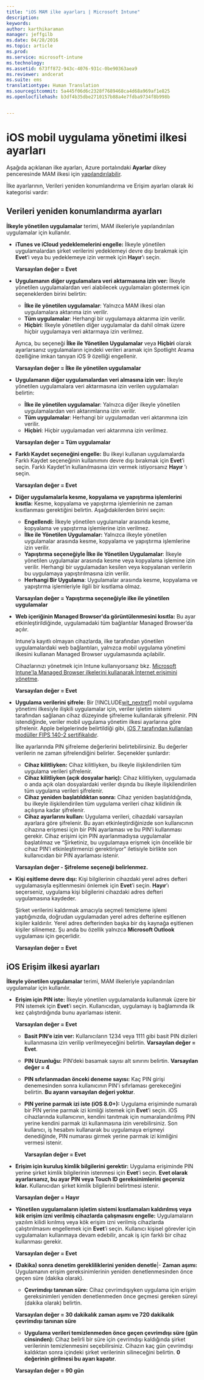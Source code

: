 ```yaml
---
title: "iOS MAM ilke ayarları | Microsoft Intune"
description: 
keywords: 
author: karthikaraman
manager: jeffgilb
ms.date: 04/28/2016
ms.topic: article
ms.prod: 
ms.service: microsoft-intune
ms.technology: 
ms.assetid: 673ff872-943c-4076-931c-0be90363aea9
ms.reviewer: andcerat
ms.suite: ems
translationtype: Human Translation
ms.sourcegitcommit: 5a445f06d6c2328f7689468ca4d68a969af1e825
ms.openlocfilehash: b3df4b35dbe2710157b88a4e7fdba9734f8b998b


---
```


#  iOS mobil uygulama yönetimi ilkesi ayarları
Aşağıda açıklanan ilke ayarları, Azure portalındaki **Ayarlar** dikey penceresinde MAM ilkesi için [yapılandırılabilir](create-and-deploy-mobile-app-management-policies-with-microsoft-intune.md).

İlke ayarlarının, Verileri yeniden konumlandırma ve Erişim ayarları olarak iki kategorisi vardır:

##  Verileri yeniden konumlandırma ayarları
**İlkeyle yönetilen uygulamalar** terimi, MAM ilkeleriyle yapılandırılan uygulamalar için kullanılır.

- **iTunes ve iCloud yedeklemelerini engelle:** İlkeyle yönetilen uygulamalardan şirket verilerini yedeklemeyi devre dışı bırakmak için **Evet**’i veya bu yedeklemeye izin vermek için **Hayır**’ı seçin.

  **Varsayılan değer = Evet**

- **Uygulamanın diğer uygulamalara veri aktarmasına izin ver:**   İlkeyle yönetilen uygulamalardan veri alabilecek uygulamaları göstermek için seçeneklerden birini belirtin:
  - **İlke ile yönetilen uygulamalar**: Yalnızca MAM ilkesi olan uygulamalara aktarıma izin verilir.
  - **Tüm uygulamalar**: Herhangi bir uygulamaya aktarıma izin verilir.
  - **Hiçbiri**: İlkeyle yönetilen diğer uygulamalar da dahil olmak üzere hiçbir uygulamaya veri aktarmaya izin verilmez.

  Ayrıca, bu seçeneği **İlke ile Yönetilen Uygulamalar** veya **Hiçbiri** olarak ayarlarsanız uygulamaların içindeki verileri aramak için Spotlight Arama özelliğine imkan tanıyan iOS 9 özelliği engellenir.

  **Varsayılan değer = İlke ile yönetilen uygulamalar**

- **Uygulamanın diğer uygulamalardan veri almasına izin ver:** İlkeyle yönetilen uygulamalara veri aktarmasına izin verilen uygulamaları belirtin:
  -  **İlke ile yönetilen uygulamalar**: Yalnızca diğer ilkeyle yönetilen uygulamalardan veri aktarımlarına izin verilir.
  -  **Tüm uygulamalar**: Herhangi bir uygulamadan veri aktarımına izin verilir.
  -  **Hiçbiri**: Hiçbir uygulamadan veri aktarımına izin verilmez.

  **Varsayılan değer = Tüm uygulamalar**

- **Farklı Kaydet seçeneğini engelle:** Bu ilkeyi kullanan uygulamalarda Farklı Kaydet seçeneğinin kullanımını devre dışı bırakmak için **Evet**’i seçin. Farklı Kaydet’in kullanılmasına izin vermek istiyorsanız **Hayır** ’ı seçin.

  **Varsayılan değer = Evet**

- **Diğer uygulamalarla kesme, kopyalama ve yapıştırma işlemlerini kısıtla:** Kesme, kopyalama ve yapıştırma işlemlerinin ne zaman kısıtlanması gerektiğini belirtin. Aşağıdakilerden birini seçin:
  -   **Engellendi:** İlkeyle yönetilen uygulamalar arasında kesme, kopyalama ve yapıştırma işlemlerine izin verilmez.
  -   **İlke ile Yönetilen Uygulamalar:** Yalnızca ilkeyle yönetilen uygulamalar arasında kesme, kopyalama ve yapıştırma işlemlerine izin verilir.
  -   **Yapıştırma seçeneğiyle İlke ile Yönetilen Uygulamalar**: İlkeyle yönetilen uygulamalar arasında kesme veya kopyalama işlemine izin verilir. Herhangi bir uygulamadan kesilen veya kopyalanan verilerin bu uygulamaya yapıştırılmasına izin verilir.
  - **Herhangi Bir Uygulama**: Uygulamalar arasında kesme, kopyalama ve yapıştırma işlemleriyle ilgili bir kısıtlama olmaz.

  **Varsayılan değer = Yapıştırma seçeneğiyle ilke ile yönetilen uygulamalar**

- **Web içeriğinin Managed Browser'da görüntülenmesini kısıtla:** Bu ayar etkinleştirildiğinde, uygulamadaki tüm bağlantılar Managed Browser’da açılır.

  Intune’a kayıtlı olmayan cihazlarda, ilke tarafından yönetilen uygulamalardaki web bağlantıları, yalnızca mobil uygulama yönetimi ilkesini kullanan Managed Browser uygulamasında açılabilir.

  Cihazlarınızı yönetmek için Intune kullanıyorsanız bkz. [Microsoft Intune'la Managed Browser ilkelerini kullanarak İnternet erişimini yönetme](manage-internet-access-using-managed-browser-policies.md).

    **Varsayılan değer = Evet**

- **Uygulama verilerini şifrele:** Bir [!INCLUDE[wit_nextref](../includes/wit_nextref_md.md)] mobil uygulama yönetimi ilkesiyle ilişkili uygulamalar için, veriler işletim sistemi tarafından sağlanan cihaz düzeyinde şifreleme kullanılarak şifrelenir. PIN istendiğinde, veriler mobil uygulama yönetim ilkesi ayarlarına göre şifrelenir. Apple belgelerinde belirtildiği gibi, [iOS 7 tarafından kullanılan modüller FIPS 140-2 sertifikalıdır](http://support.apple.com/en-us/HT202739).

  İlke ayarlarında PIN şifreleme değerlerini belirtebilirsiniz.  Bu değerler verilerin ne zaman şifrelendiğini belirler. Seçenekler şunlardır:
  - **Cihaz kilitliyken:** Cihaz kilitliyken, bu ilkeyle ilişkilendirilen tüm uygulama verileri şifrelenir.
  -   **Cihaz kilitliyken (açık dosyalar hariç):** Cihaz kilitliyken, uygulamada o anda açık olan dosyalardaki veriler dışında bu ilkeyle ilişkilendirilen tüm uygulama verileri şifrelenir.
  -   **Cihaz yeniden başlatıldıktan sonra:** Cihaz yeniden başlatıldığında, bu ilkeyle ilişkilendirilen tüm uygulama verileri cihaz kilidinin ilk açılışına kadar şifrelenir.
  -   **Cihaz ayarlarını kullan:** Uygulama verileri, cihazdaki varsayılan ayarlara göre şifrelenir.
  Bu ayarı etkinleştirdiğinizde son kullanıcının cihazına erişmesi için bir PIN ayarlaması ve bu PIN’i kullanması gerekir.  Cihaz erişimi için PIN ayarlanmadıysa uygulamalar başlatılmaz ve “Şirketiniz, bu uygulamaya erişmek için öncelikle bir cihaz PIN’i etkinleştirmenizi gerektiriyor” iletisiyle birlikte son kullanıcıdan bir PIN ayarlaması istenir.

  **Varsayılan değer - Şifreleme seçeneği belirlenmez.**
- **Kişi eşitleme devre dışı:** Kişi bilgilerinin cihazdaki yerel adres defteri uygulamasıyla eşitlenmesini önlemek için **Evet**’i seçin. **Hayır**’ı seçerseniz, uygulama kişi bilgilerini cihazdaki adres defteri uygulamasına kaydeder.

  Şirket verilerini kaldırmak amacıyla seçmeli temizleme işlemi yaptığınızda, doğrudan uygulamadan yerel adres defterine eşitlenen kişiler kaldırılır. Yerel adres defterinden başka bir dış kaynağa eşitlenen kişiler silinemez. Şu anda bu özellik yalnızca **Microsoft Outlook** uygulaması için geçerlidir.

  **Varsayılan değer = Evet**
##  iOS Erişim ilkesi ayarları
**İlkeyle yönetilen uygulamalar** terimi, MAM ilkeleriyle yapılandırılan uygulamalar için kullanılır.
- **Erişim için PIN iste:** İlkeyle yönetilen uygulamalarda kullanmak üzere bir PIN istemek için **Evet**’i seçin. Kullanıcıdan, uygulamayı iş bağlamında ilk kez çalıştırdığında bunu ayarlaması istenir.

  **Varsayılan değer = Evet**
    -  **Basit PIN’e izin ver:** Kullanıcıların 1234 veya 1111 gibi basit PIN dizileri kullanmasına izin verilip verilmeyeceğini belirtin. **Varsayılan değer = Evet**.
    - **PIN Uzunluğu:** PIN’deki basamak sayısı alt sınırını belirtin. **Varsayılan değer = 4**
    - **PIN sıfırlanmadan önceki deneme sayısı:** Kaç PIN girişi denemesinden sonra kullanıcının PIN'i sıfırlaması gerekeceğini belirtin.
  **Bu ayarın varsayılan değeri yoktur**.

  - **PIN yerine parmak izi iste (iOS 8.0+):** Uygulama erişiminde numaralı bir PIN yerine parmak izi kimliği istemek için **Evet**’i seçin.
iOS cihazlarında kullanıcının, kendini tanıtmak için numaralandırılmış PIN yerine kendini parmak izi kullanmasına izin verebilirsiniz. Son kullanıcı, iş hesabını kullanarak bu uygulamaya erişmeyi denediğinde, PIN numarası girmek yerine parmak izi kimliğini vermesi istenir.

    **Varsayılan değer = Evet**
- **Erişim için kuruluş kimlik bilgilerini gerektir:** Uygulama erişiminde PIN yerine şirket kimlik bilgilerinin istenmesi için **Evet**’i seçin. **Evet olarak ayarlarsanız, bu ayar PIN veya Touch ID gereksinimlerini geçersiz kılar.** Kullanıcıdan şirket kimlik bilgilerini belirtmesi istenir.

  **Varsayılan değer = Hayır**
- **Yönetilen uygulamaların işletim sistemi kısıtlamaları kaldırılmış veya kök erişim izni verilmiş cihazlarda çalışmasını engelle:** Uygulamaların yazılım kilidi kırılmış veya kök erişim izni verilmiş cihazlarda çalıştırılmasını engellemek için **Evet**’i seçin. Kullanıcı kişisel görevler için uygulamaları kullanmaya devam edebilir, ancak iş için farklı bir cihaz kullanması gerekir.

  **Varsayılan değer = Evet**
- **(Dakika) sonra denetim gerekliliklerini yeniden denetle**|-   **Zaman aşımı:** Uygulamanın erişim gereksinimlerinin yeniden denetlenmesinden önce geçen süre (dakika olarak).
  -   **Çevrimdışı tanınan süre:** Cihaz çevrimdışıyken uygulama için erişim gereksinimleri yeniden denetlenmeden önce geçmesi gereken süreyi (dakika olarak) belirtin.

  **Varsayılan değer = 30 dakikalık zaman aşımı ve 720 dakikalık çevrimdışı tanınan süre**
  - **Uygulama verileri temizlenmeden önce geçen çevrimdışı süre (gün cinsinden):** Cihaz belirli bir süre için çevrimdışı kaldığında şirket verilerinin temizlenmesini seçebilirsiniz.  Cihazın kaç gün çevrimdışı kaldıktan sonra içindeki şirket verilerinin silineceğini belirtin. **0 değerinin girilmesi bu ayarı kapatır**.

  **Varsayılan değer = 90 gün**



<!--HONumber=Jun16_HO4-->


